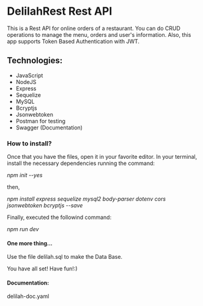 # DelilahRest Rest API
This is a Rest API for online orders of a restaurant. You can do CRUD operations to manage the menu, orders and user's information. Also, this app supports Token Based Authentication with JWT. 

## Technologies:
* JavaScript
* NodeJS
* Express
* Sequelize
* MySQL
* Bcryptjs
* Jsonwebtoken
* Postman for testing
* Swagger (Documentation)

### How to install?

Once that you have the files, open it in your favorite editor.
In your terminal, install the necessary dependencies running the command:

*npm init --yes*

then,

*npm install express sequelize mysql2 body-parser dotenv cors jsonwebtoken bcryptjs --save*

Finally, executed the followind command: 

*npm run dev*

#### One more thing...
Use the file delilah.sql to make the Data Base.

You have all set! 
Have fun!:)


#### Documentation:
delilah-doc.yaml
